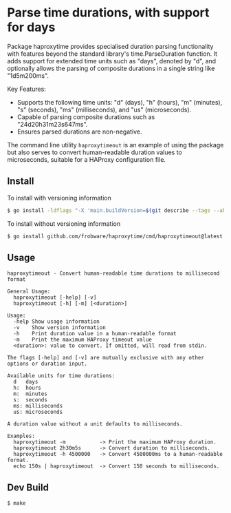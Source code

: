 # Parse time durations, with support for days

Package haproxytime provides specialised duration parsing
functionality with features beyond the standard library's
time.ParseDuration function. It adds support for extended time units
such as "days", denoted by "d", and optionally allows the parsing of
composite durations in a single string like "1d5m200ms".

Key Features:

- Supports the following time units: "d" (days), "h" (hours), "m"
  (minutes), "s" (seconds), "ms" (milliseconds), and "us"
  (microseconds).
- Capable of parsing composite durations such as
  "24d20h31m23s647ms".
- Ensures parsed durations are non-negative.

The command line utility `haproxytimeout` is an example of using the
package but also serves to convert human-readable duration values to
microseconds, suitable for a HAProxy configuration file.

## Install

To install with versioning information

```sh
$ go install -ldflags "-X 'main.buildVersion=$(git describe --tags --abbrev=8 --dirty --always --long)'" github.com/frobware/haproxytime/cmd/haproxytimeout@latest
```

To install without versioning information

```sh
$ go install github.com/frobware/haproxytime/cmd/haproxytimeout@latest
```

## Usage

```console
haproxytimeout - Convert human-readable time durations to millisecond format

General Usage:
  haproxytimeout [-help] [-v]
  haproxytimeout [-h] [-m] [<duration>]

Usage:
  -help Show usage information
  -v	Show version information
  -h	Print duration value in a human-readable format
  -m	Print the maximum HAProxy timeout value
  <duration>: value to convert. If omitted, will read from stdin.

The flags [-help] and [-v] are mutually exclusive with any other
options or duration input.

Available units for time durations:
  d   days
  h:  hours
  m:  minutes
  s:  seconds
  ms: milliseconds
  us: microseconds

A duration value without a unit defaults to milliseconds.

Examples:
  haproxytimeout -m           -> Print the maximum HAProxy duration.
  haproxytimeout 2h30m5s      -> Convert duration to milliseconds.
  haproxytimeout -h 4500000   -> Convert 4500000ms to a human-readable format.
  echo 150s | haproxytimeout  -> Convert 150 seconds to milliseconds.

```

## Dev Build

```sh
$ make
```
